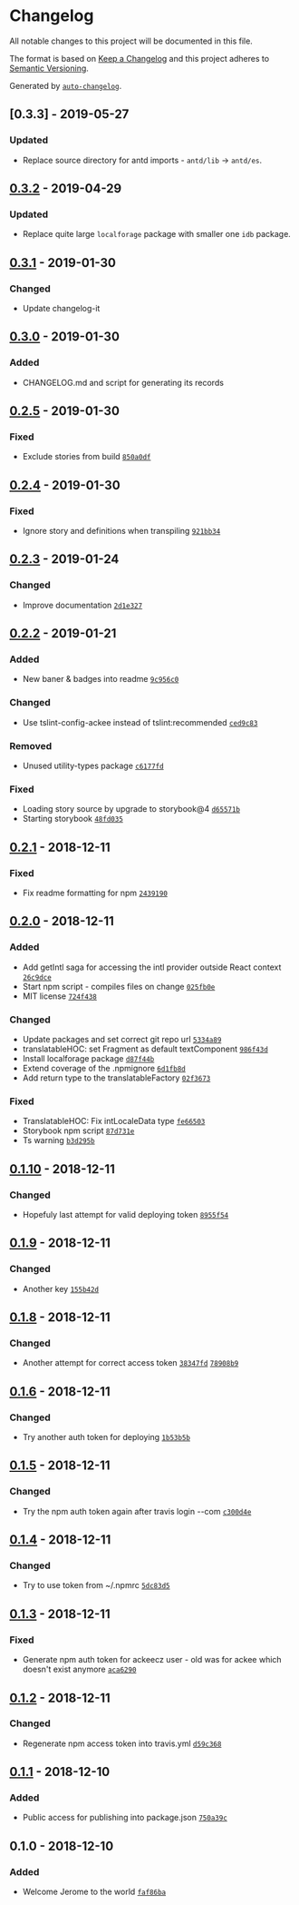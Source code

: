 # Changelog

All notable changes to this project will be documented in this file.

The format is based on [Keep a Changelog](http://keepachangelog.com/en/1.0.0/)
and this project adheres to [Semantic Versioning](http://semver.org/spec/v2.0.0.html).

Generated by [`auto-changelog`](https://github.com/CookPete/auto-changelog).

## [0.3.3] - 2019-05-27
### Updated
- Replace source directory for antd imports - `antd/lib` -> `antd/es`.

## [0.3.2] - 2019-04-29
### Updated 
- Replace quite large `localforage` package with smaller one `idb` package. 

## [0.3.1] - 2019-01-30
### Changed
- Update changelog-it

## [0.3.0] - 2019-01-30
### Added
- CHANGELOG.md and script for generating its records

## [0.2.5] - 2019-01-30
### Fixed
- Exclude stories from build [`850a0df`](https://github.com/AckeeCZ/jerome/commit/850a0df75ddc71ab1e9be7af41999ee279109126)

## [0.2.4] - 2019-01-30
### Fixed
- Ignore story and definitions when transpiling [`921bb34`](https://github.com/AckeeCZ/jerome/commit/921bb34516b3500973ac65bd5e7454bab75bfc04)

## [0.2.3] - 2019-01-24
### Changed
- Improve documentation [`2d1e327`](https://github.com/AckeeCZ/jerome/commit/2d1e327c58dc2a37af675dcdefdbd9c282139e54)

## [0.2.2] - 2019-01-21
### Added
- New baner & badges into readme [`9c956c0`](https://github.com/AckeeCZ/jerome/commit/9c956c0e3fe75a44ac14eb3c239690e5aa2d3c34)

### Changed
- Use tslint-config-ackee instead of tslint:recommended [`ced9c83`](https://github.com/AckeeCZ/jerome/commit/ced9c836b0765cbee2fbb1d5c3c9f802d120123e)

### Removed
- Unused utility-types package [`c6177fd`](https://github.com/AckeeCZ/jerome/commit/c6177fd39075cf5b972901886502f960fe36c1e1)

### Fixed
- Loading story source by upgrade to storybook@4 [`d65571b`](https://github.com/AckeeCZ/jerome/commit/d65571b044e4b3787c2bd3fb6599c9b855d7feff)
- Starting storybook [`48fd035`](https://github.com/AckeeCZ/jerome/commit/48fd03529ef12ade2d3c83f069b1a0cf072efd20)

## [0.2.1] - 2018-12-11
### Fixed
- Fix readme formatting for npm [`2439190`](https://github.com/AckeeCZ/jerome/commit/24391909c26d47a0107b6a19d924cf7349eaaff4)

## [0.2.0] - 2018-12-11
### Added
- Add getIntl saga for accessing the intl provider outside React context [`26c9dce`](https://github.com/AckeeCZ/jerome/commit/26c9dced97ef5cedf69b17206736121bd0478096)
- Start npm script - compiles files on change [`025fb0e`](https://github.com/AckeeCZ/jerome/commit/025fb0ecc9629c623ec7ad466a9277af3f7ec6cd)
- MIT license [`724f438`](https://github.com/AckeeCZ/jerome/commit/724f4386ad3513eed014856d9c203e71100f881f)

### Changed
- Update packages and set correct git repo url [`5334a89`](https://github.com/AckeeCZ/jerome/commit/5334a899c7937216566f3c85d4219997e67c6285)
- translatableHOC: set Fragment as default textComponent [`986f43d`](https://github.com/AckeeCZ/jerome/commit/986f43d82afe788c0a3139ef5f44522dc697ec5e)
- Install localforage package [`d87f44b`](https://github.com/AckeeCZ/jerome/commit/d87f44b2623dd85a65a9a5841d8cada5355c0ccd)
- Extend coverage of the .npmignore [`6d1fb8d`](https://github.com/AckeeCZ/jerome/commit/6d1fb8dabbc66e28b4feb864ee883fd688abe09b)
- Add return type to the translatableFactory [`02f3673`](https://github.com/AckeeCZ/jerome/commit/02f3673c71be41ee6c55c281af15dc905d563bd4)

### Fixed
- TranslatableHOC: Fix intLocaleData type [`fe66503`](https://github.com/AckeeCZ/jerome/commit/fe66503d919a39c2a5b6874b7cbb0bc6da9e9be6)
- Storybook npm script [`87d731e`](https://github.com/AckeeCZ/jerome/commit/87d731e29652530dbbc7aa111c1318a042753268)
- Ts warning [`b3d295b`](https://github.com/AckeeCZ/jerome/commit/b3d295b40d9f7af6f903b1a323de7a015b25f6d4)

## [0.1.10] - 2018-12-11
### Changed
- Hopefuly last attempt for valid deploying token [`8955f54`](https://github.com/AckeeCZ/jerome/commit/8955f54d80ab9adb644ce9cb991115cf085b0190)

## [0.1.9] - 2018-12-11
### Changed
- Another key [`155b42d`](https://github.com/AckeeCZ/jerome/commit/155b42d9e6ee5fa1b5aa9b04e73dc67e84bad3c3)

## [0.1.8] - 2018-12-11
### Changed
- Another attempt for correct access token [`38347fd`](https://github.com/AckeeCZ/jerome/commit/38347fdacd8a039e979c9f04e3a2f7735f86af4a)  [`78908b9`](https://github.com/AckeeCZ/jerome/commit/78908b9e87febbcec9f15a312924b2dea321e804)

## [0.1.6] - 2018-12-11
### Changed
- Try another auth token for deploying [`1b53b5b`](https://github.com/AckeeCZ/jerome/commit/1b53b5bbf84077d6da385b4130130fffb3ffce1c)

## [0.1.5] - 2018-12-11
### Changed
- Try the npm auth token again after travis login --com [`c300d4e`](https://github.com/AckeeCZ/jerome/commit/c300d4ed98fd38b6bf3bcfe14e1b8dfbadb2c752)

## [0.1.4] - 2018-12-11
### Changed
- Try to use token from ~/.npmrc [`5dc83d5`](https://github.com/AckeeCZ/jerome/commit/5dc83d564509422824a9531b9b426d1d6d9d5eca)

## [0.1.3] - 2018-12-11
### Fixed
- Generate npm auth token for ackeecz user - old was for ackee which doesn't exist anymore [`aca6290`](https://github.com/AckeeCZ/jerome/commit/aca62907d987a14d22ae48f2cd8719a890cbde2c)

## [0.1.2] - 2018-12-11
### Changed
- Regenerate npm access token into travis.yml [`d59c368`](https://github.com/AckeeCZ/jerome/commit/d59c368bf87e70be2aad309455a8cc18fbd19bb8)

## [0.1.1] - 2018-12-10
### Added
- Public access for publishing into package.json [`750a39c`](https://github.com/AckeeCZ/jerome/commit/750a39c45f72a83de4f79f79a5a6b9ad5eb8d554)

## 0.1.0 - 2018-12-10
### Added
- Welcome Jerome to the world [`faf86ba`](https://github.com/AckeeCZ/jerome/commit/faf86ba312df23aa7032e490cbcdeca2d1261300)

[0.3.2]: https://github.com/AckeeCZ/jerome/compare/v0.3.1...v0.3.2
[0.3.1]: https://github.com/AckeeCZ/jerome/compare/v0.3.0...v0.3.1
[0.3.0]: https://github.com/AckeeCZ/jerome/compare/v0.2.5...v0.3.0
[0.2.5]: https://github.com/AckeeCZ/jerome/compare/v0.2.4...v0.2.5
[0.2.4]: https://github.com/AckeeCZ/jerome/compare/v0.2.3...v0.2.4
[0.2.3]: https://github.com/AckeeCZ/jerome/compare/v0.2.2...v0.2.3
[0.2.2]: https://github.com/AckeeCZ/jerome/compare/v0.2.1...v0.2.2
[0.2.1]: https://github.com/AckeeCZ/jerome/compare/v0.2.0...v0.2.1
[0.2.0]: https://github.com/AckeeCZ/jerome/compare/v0.1.10...v0.2.0
[0.1.10]: https://github.com/AckeeCZ/jerome/compare/v0.1.9...v0.1.10
[0.1.9]: https://github.com/AckeeCZ/jerome/compare/v0.1.8...v0.1.9
[0.1.8]: https://github.com/AckeeCZ/jerome/compare/v0.1.6...v0.1.8
[0.1.6]: https://github.com/AckeeCZ/jerome/compare/v0.1.5...v0.1.6
[0.1.5]: https://github.com/AckeeCZ/jerome/compare/v0.1.4...v0.1.5
[0.1.4]: https://github.com/AckeeCZ/jerome/compare/v0.1.3...v0.1.4
[0.1.3]: https://github.com/AckeeCZ/jerome/compare/v0.1.2...v0.1.3
[0.1.2]: https://github.com/AckeeCZ/jerome/compare/v0.1.1...v0.1.2
[0.1.1]: https://github.com/AckeeCZ/jerome/compare/v0.1.0...v0.1.1
